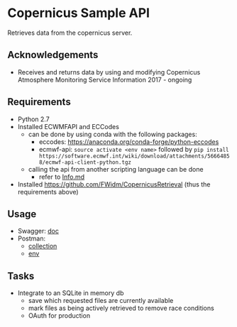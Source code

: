 # Copernicus Sample API

Retrieves data from the copernicus server.

## Acknowledgements
- Receives and returns data by using and modifying Copernicus Atmosphere Monitoring Service Information 2017 -  ongoing

## Requirements
- Python 2.7
- Installed ECWMFAPI and ECCodes
    - can be done by using conda with the following packages: 
        - eccodes: https://anaconda.org/conda-forge/python-eccodes
        - ecmwf-api: `source activate <env name>` 
        followed by `pip install https://software.ecmwf.int/wiki/download/attachments/56664858/ecmwf-api-client-python.tgz`
   - calling the api from another scripting language can be done
        - refer to [Info.md](/doc/info.md)
- Installed https://github.com/FWidm/CopernicusRetrieval (thus the requirements above)
        

## Usage
- Swagger: [doc](doc/CopernicusAPI_swagger.yaml)
- Postman: 
    - [collection](doc/Copernicus%20API.postman_collection.json)
    - [env](doc/Copernicus%20API.postman_environment.json)

## Tasks
- Integrate to an SQLite in memory db
    - save which requested files are currently available
    - mark files as being actively retrieved to remove race conditions
    - OAuth for production
    

